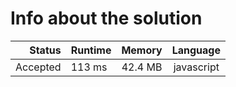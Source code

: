 # Info about the solution

|   Status | Runtime | Memory  |  Language  |
| -------: | ------- | :-----: | :--------: |
| Accepted | 113 ms  | 42.4 MB | javascript |
